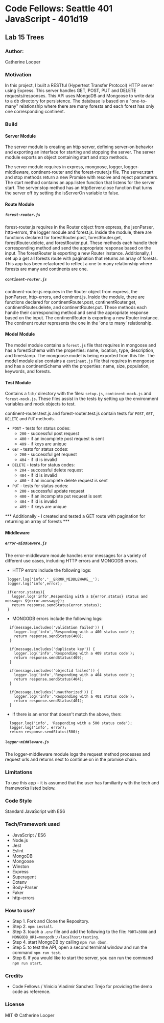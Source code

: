# Code Fellows: Seattle 401 JavaScript - 401d19

##  Lab 15 Trees

### Author:
 Catherine Looper

### Motivation

In this project, I built a RESTful (Hypertext Transfer Protocol) HTTP server using Express. This server handles GET, POST, PUT and DELETE requests/responses. This API uses MongoDB and Mongoose to write data to a db directory for persistence. The database is based on a "one-to-many" relationship where there are many forests and each forest has only one corresponding continent.

### Build

#### Server Module

The server module is creating an http server, defining server-on behavior and exporting an interface for starting and stopping the server. The server module exports an object containing start and stop methods.

The server module requires in express, mongoose, logger, logger-middleware, continent-router and the forest-router.js file. The server.start and stop methods return a new Promise with resolve and reject parameters. The start method contains an app.listen function that listens for the server start. The server.stop method has an httpServer.close function that turns the server off by setting the isServerOn variable to false.

#### Route Module

##### `forest-router.js`

forest-router.js requires in the Router object from express, the jsonParser, http-errors, the logger module  and forest.js. Inside the module, there are functions declared for forestRouter.post, forestRouter.get, forestRouter.delete, and forestRouter.put. These methods each handle their corresponding method and send the appropriate response based on the input. The forestRouter is exporting a new Router instance. Additionally, I set up a get all forests route with pagination that returns an array of forests. This app has been refactored to reflect a one to many relationship where forests are many and continents are one.

##### `continent-router.js` 

continent-router.js requires in the Router object from express, the jsonParser, http-errors, and continent.js. Inside the module, there are functions declared for continentRouter.post, continentRouter.get, continentRouter.delete, and continentRouter.put. These methods each handle their corresponding method and send the appropriate response based on the input. The continentRouter is exporting a new Router instance. The continent router represents the one in the 'one to many' relationship.

#### Model Module

The model module contains a `forest.js` file that requires in mongoose and has a forestSchema with the properties: name, location, type, description, and timestamp. The mongoose.model is being exported from this file. The model module also contains a `continent.js` file that requires in mongoose and has a continentSchema with the properties: name, size, population, keywords, and forests.
#### Test Module

Contains a `lib/` directory with the files: `setup.js`, `continent-mock.js` and `forest-mock.js`. These files assist in the tests by setting up the environment variables and mock objects to test.

continent-router.test.js and forest-router.test.js contain tests for `POST`, `GET`, `DELETE` and `PUT` methods.

* `POST` - tests for status codes: 
  * `200` - successful post request
  * `400` - if an incomplete post request is sent
  * `409` - if keys are unique
* `GET` - tests for status codes: 
  * `200` - successful get request 
  * `404` - if id is invalid
* `DELETE` - tests for status codes: 
  * `204` - successful delete request
  * `404` - if id is invalid
  * `400` - if an incomplete delete request is sent
* `PUT` - tests for status codes: 
  * `200` - successful update request
  * `400` - if an incomplete put request is sent
  * `404` - if id is invalid 
  * `409` - if keys are unique

*** Additionally - I created and tested a GET route with pagination for returning an array of forests ***

#### Middleware

##### `error-middleware.js`

The error-middleware module handles error messages for a variety of different use cases, including HTTP errors and MONGODB errors. 

* HTTP errors include the following logs: 

 ``` 
  logger.log('info','__ERROR_MIDDLEWARE__');
  logger.log('info',error);

  if(error.status){
    logger.log('info',Responding with a ${error.status} status and message: ${error.message});
    return response.sendStatus(error.status);
  }
  ```
* MONGODB errors include the following logs:

```
  if(message.includes('validation failed')) {
    logger.log('info','Responding with a 400 status code');
    return response.sendStatus(400);
  }

  if(message.includes('duplicate key')) {
    logger.log('info','Responding with a 409 status code');
    return response.sendStatus(409);
  }

  if(message.includes('objectid failed')) {
    logger.log('info','Responding with a 404 status code');
    return response.sendStatus(404);
  }

  if(message.includes('unauthorized')) {
    logger.log('info','Responding with a 401 status code');
    return response.sendStatus(401);
  }
```

* If there is an error that doesn't match the above, then:

```
  logger.log('info', 'Responding with a 500 status code');
  logger.log('info', error);
  return response.sendStatus(500);
```

##### `logger-middleware.js`

The logger-middleware module logs the request method processes and request urls and returns next to continue on in the promise chain.

### Limitations

To use this app - it is assumed that the user has familiarity with the tech and frameworks listed below. 

### Code Style

Standard JavaScript with ES6

### Tech/Framework used

* JavaScript / ES6
* Node.js
* Jest
* Eslint
* MongoDB
* Mongoose
* Winston
* Express
* Superagent
* Dotenv
* Body-Parser
* Faker
* http-errors

### How to use?

* Step 1. Fork and Clone the Repository.
* Step 2. `npm install`.
* Step 3. touch a `.env` file and add the following to the file: `PORT=3000` and `MONGODB_URI=mongodb://localhost/testing`.
* Step 4. start MongoDB by calling `npm run dbon`.
* Step 5. to test the API, open a second terminal window and run the command `npm run test`.
* Step 6. If you would like to start the server, you can run the command `npm run start`.

### Credits

* Code Fellows / Vinicio Vladimir Sanchez Trejo for providing the demo code as reference.

### License

MIT © Catherine Looper